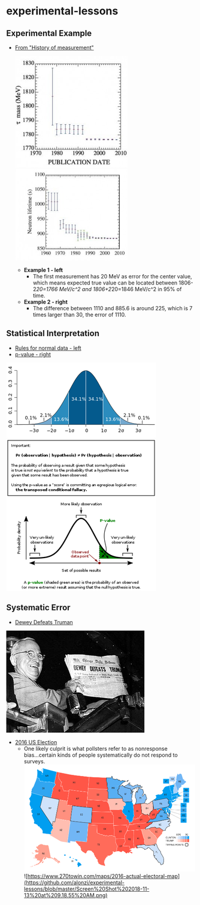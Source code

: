 # experimental-lessons

## Experimental Example
* [From "History of measurement"](https://www.quantumdiaries.org/2009/06/08/history-of-measurement/)
  
    ![](https://github.com/alonzi/experimental-lessons/blob/master/tau-mass3-300x298.jpg) ![](https://github.com/alonzi/experimental-lessons/blob/master/neutron-lifetime-300x244.jpg)
    
  * **Example 1 - left** 
    * The first measurement has 20 MeV as error for the center value, which means expected true value can be located between 1806-2*20=1766 MeV/c^2 and 1806+2*20=1846 MeV/c^2 in 95% of time. 
  * **Example 2 - right** 
    * The difference between 1110 and 885.6 is around 225, which is 7 times larger than 30, the error of 1110.
    
    
    
## Statistical Interpretation
* [Rules for normal data - left](https://en.wikipedia.org/wiki/Standard_deviation#Rules_for_normally_distributed_data)
* [p-value - right](https://en.wikipedia.org/wiki/P-value#Definition_and_interpretation)

![](https://github.com/alonzi/experimental-lessons/blob/master/Standard_deviation_diagram.svg.png) ![](https://github.com/alonzi/experimental-lessons/blob/master/400px-P-value_in_statistical_significance_testing.svg.png)

## Systematic Error
* [Dewey Defeats Truman](https://en.wikipedia.org/wiki/Dewey_Defeats_Truman)

![](https://github.com/alonzi/experimental-lessons/blob/master/Deweytruman12.jpg)

* [2016 US Election](http://www.pewresearch.org/fact-tank/2016/11/09/why-2016-election-polls-missed-their-mark/)
  * One likely culprit is what pollsters refer to as nonresponse bias...certain kinds of people systematically do not respond to surveys.
![](https://github.com/alonzi/experimental-lessons/blob/master/Screen%20Shot%202018-11-13%20at%209.18.32%20AM.png) ![https://www.270towin.com/maps/2016-actual-electoral-map](https://github.com/alonzi/experimental-lessons/blob/master/Screen%20Shot%202018-11-13%20at%209.18.55%20AM.png)
